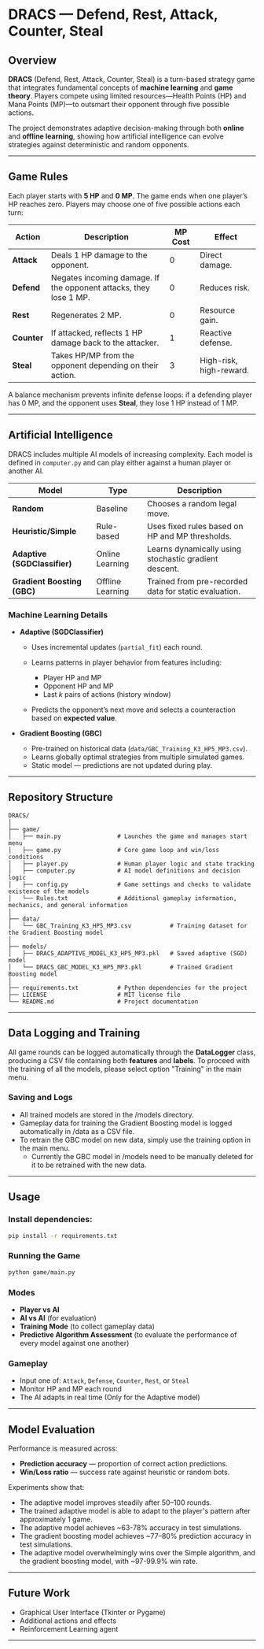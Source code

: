 # DRACS — Defend, Rest, Attack, Counter, Steal

## Overview

**DRACS** (Defend, Rest, Attack, Counter, Steal) is a turn-based strategy game that integrates fundamental concepts of **machine learning** and **game theory**.
Players compete using limited resources—Health Points (HP) and Mana Points (MP)—to outsmart their opponent through five possible actions.

The project demonstrates adaptive decision-making through both **online** and **offline learning**, showing how artificial intelligence can evolve strategies against deterministic and random opponents.

---

## Game Rules

Each player starts with **5 HP** and **0 MP**. The game ends when one player’s HP reaches zero.
Players may choose one of five possible actions each turn:

| Action      | Description                                                       | MP Cost | Effect                  |
| ----------- | ----------------------------------------------------------------- | ------- | ----------------------- |
| **Attack**  | Deals 1 HP damage to the opponent.                                | 0       | Direct damage.          |
| **Defend**  | Negates incoming damage. If the opponent attacks, they lose 1 MP. | 0       | Reduces risk.           |
| **Rest**    | Regenerates 2 MP.                                                 | 0       | Resource gain.          |
| **Counter** | If attacked, reflects 1 HP damage back to the attacker.           | 1       | Reactive defense.       |
| **Steal**   | Takes HP/MP from the opponent depending on their action.          | 3       | High-risk, high-reward. |

A balance mechanism prevents infinite defense loops: if a defending player has 0 MP, and the opponent uses **Steal**, they lose 1 HP instead of 1 MP.

---

## Artificial Intelligence

DRACS includes multiple AI models of increasing complexity.
Each model is defined in `computer.py` and can play either against a human player or another AI.

| Model                        | Type             | Description                                           |
| ---------------------------- | ---------------- | ----------------------------------------------------- |
| **Random**                   | Baseline         | Chooses a random legal move.                          |
| **Heuristic/Simple**         | Rule-based       | Uses fixed rules based on HP and MP thresholds.       |
| **Adaptive (SGDClassifier)** | Online Learning  | Learns dynamically using stochastic gradient descent. |
| **Gradient Boosting (GBC)**  | Offline Learning | Trained from pre-recorded data for static evaluation. |

### Machine Learning Details

* **Adaptive (SGDClassifier)**

  * Uses incremental updates (`partial_fit`) each round.
  * Learns patterns in player behavior from features including:

    * Player HP and MP
    * Opponent HP and MP
    * Last *k* pairs of actions (history window)
  * Predicts the opponent’s next move and selects a counteraction based on **expected value**.

* **Gradient Boosting (GBC)**

  * Pre-trained on historical data (`data/GBC_Training_K3_HP5_MP3.csv`).
  * Learns globally optimal strategies from multiple simulated games.
  * Static model — predictions are not updated during play.

---

## Repository Structure

```
DRACS/
│
├── game/
│   ├── main.py                # Launches the game and manages start menu
│   ├── game.py                # Core game loop and win/loss conditions
│   ├── player.py              # Human player logic and state tracking
│   ├── computer.py            # AI model definitions and decision logic
│   ├── config.py              # Game settings and checks to validate existence of the models
│   └── Rules.txt              # Additional gameplay information, mechanics, and general information
│
├── data/
│   └── GBC_Training_K3_HP5_MP3.csv           # Training dataset for the Gradient Boosting model
│
├── models/
│   ├── DRACS_ADAPTIVE_MODEL_K3_HP5_MP3.pkl   # Saved adaptive (SGD) model
│   └── DRACS_GBC_MODEL_K3_HP5_MP3.pkl        # Trained Gradient Boosting model
│
├── requirements.txt           # Python dependencies for the project
├── LICENSE                    # MIT license file
└── README.md                  # Project documentation
```

---

## Data Logging and Training

All game rounds can be logged automatically through the **DataLogger** class, producing a CSV file containing both **features** and **labels**.
To proceed with the training of all the models, please select option "Training" in the main menu.

### Saving and Logs
* All trained models are stored in the /models directory.
* Gameplay data for training the Gradient Boosting model is logged automatically in /data as a CSV file.
* To retrain the GBC model on new data, simply use the training option in the main menu.
  * Currently the GBC model in /models need to be manually deleted for it to be retrained with the new data. 

---

## Usage

### Install dependencies:

```bash
pip install -r requirements.txt
```

### Running the Game

```bash
python game/main.py
```

### Modes

* **Player vs AI**
* **AI vs AI** (for evaluation)
* **Training Mode** (to collect gameplay data)
* **Predictive Algorithm Assessment** (to evaluate the performance of every model against one another)

### Gameplay

* Input one of: `Attack`, `Defense`, `Counter`, `Rest`, or `Steal`
* Monitor HP and MP each round
* The AI adapts in real time (Only for the Adaptive model)

---

## Model Evaluation

Performance is measured across:

* **Prediction accuracy** — proportion of correct action predictions.
* **Win/Loss ratio** — success rate against heuristic or random bots.

Experiments show that:

* The adaptive model improves steadily after 50–100 rounds.
* The trained adaptive model is able to adapt to the player's pattern after approximately 1 game.
* The adaptive model achieves ~63-78% accuracy in test simulations.
* The gradient boosting model achieves ~77–80% prediction accuracy in test simulations.
* The adaptive model overwhelmingly wins over the Simple algorithm, and the gradient boosting model, with ~97-99.9% win rate.

---

## Future Work

* Graphical User Interface (Tkinter or Pygame)
* Additional actions and effects
* Reinforcement Learning agent

---
